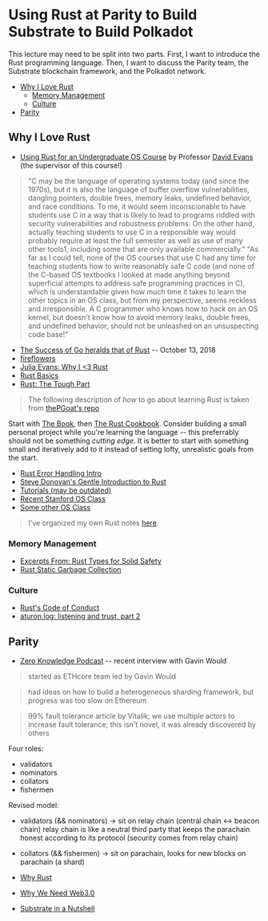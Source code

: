 # Using Rust at Parity to Build Substrate to Build Polkadot

This lecture may need to be split into two parts. First, I want to introduce the Rust programming language. Then, I want to discuss the Parity team, the Substrate blockchain framework, and the Polkadot network.

* [Why I Love Rust](#rust)
    * [Memory Management](#safety)
    * [Culture](#culture)
* [Parity](#parity)

## Why I Love Rust <a name="rust"></a>

* [Using Rust for an Undergraduate OS Course](http://rust-class.org/pages/using-rust-for-an-undergraduate-os-course.html) by Professor [David Evans](https://www.cs.virginia.edu/~evans/) (the supervisor of this course!)
> "C may be the language of operating systems today (and since the 1970s), but it is also the language of buffer overflow vulnerabilities, dangling pointers, double frees, memory leaks, undefined behavior, and race conditions. To me, it would seem inconscionable to have students use C in a way that is likely to lead to programs riddled with security vulnerabilities and robustness problems. On the other hand, actually teaching students to use C in a responsible way would probably require at least the full semester as well as use of many other tools1, including some that are only available commercially."
> "As far as I could tell, none of the OS courses that use C had any time for teaching students how to write reasonably safe C code (and none of the C-based OS textbooks I looked at made anything beyond superficial attempts to address safe programming practices in C), which is understandable given how much time it takes to learn the other topics in an OS class, but from my perspective, seems reckless and irresponsible. A C programmer who knows how to hack on an OS kernel, but doesn't know how to avoid memory leaks, double frees, and undefined behavior, should not be unleashed on an unsuspecting code base!" 

* [The Success of Go heralds that of Rust](https://medium.com/@george3d6/the-success-of-go-heralds-that-of-rust-73cb2e4c0500) -- October 13, 2018
* [fireflowers](https://brson.github.io/fireflowers/)
* [Julia Evans: Why I <3 Rust](https://jvns.ca/blog/2016/01/10/why-i-rust/)
* [Rust Basics](https://medium.com/learning-rust/rust-basics-e73304ab35c7)
* [Rust: The Tough Part](https://medium.com/learning-rust/rust-the-tough-part-2ea11ed3693e)

> The following description of *how* to go about learning Rust is taken from [thePGoat's repo](https://github.com/thePGoat/madamePsychosis)

Start with [The Book](https://doc.rust-lang.org/book/), then [The Rust Cookbook](https://rust-lang-nursery.github.io/rust-cookbook/). Consider building a small personal project while you're learning the language -- this preferrably should not be something *cutting edge*. It is better to start with something small and iteratively add to it instead of setting lofty, unrealistic goals from the start. 

* [Rust Error Handling Intro](https://brson.github.io/2016/11/30/starting-with-error-chain)
* [Steve Donovan's Gentle Introduction to Rust](https://stevedonovan.github.io/rust-gentle-intro/readme.html)
* [Tutorials (may be outdated)](http://aml3.github.io/RustTutorial/html/toc.html)
* [Recent Stanford OS Class](https://web.stanford.edu/class/cs140e/syllabus/#schedule)
* [Some other OS Class](http://ozark.hendrix.edu/~ferrer/courses/os/)

> I've organized my own Rust notes [here](https://github.com/AmarRSingh/CS1501/tree/master/Tracks/AppDev/Rust).

### Memory Management <a name="safe"><a/>

* [Excerpts From: Rust Types for Solid Safety](https://web.stanford.edu/class/cs140e/notes/lec2/paper.pdf)
* [Rust Static Garbage Collection](https://words.steveklabnik.com/borrow-checking-escape-analysis-and-the-generational-hypothesis)

### Culture <a name="culture"></a>

* [Rust's Code of Conduct](https://www.rust-lang.org/en-US/conduct.html)
* [aturon.log: listening and trust, part 2](http://aturon.github.io/2018/06/02/listening-part-2/)

## Parity <a name="parity"><a/>

* [Zero Knowledge Podcast](https://www.zeroknowledge.fm/46) -- recent interview with Gavin Would

> started as ETHcore team led by Gavin Would

> had ideas on how to build a heterogeneous sharding framework, but progress was too slow on Ethereum

> 99% fault tolerance article by Vitalik; we use multiple actors to increase fault tolerance; this isn't novel, it was already discovered by others

Four roles:
* validators
* nominators
* collators
* fishermen

Revised model:
* validators (&& nominators)
    -> sit on relay chain (central chain <-> beacon chain)
relay chain is like a neutral third party that keeps the parachain honest according to its protocol (security comes from relay chain)
* collators (&& fishermen)
    -> sit on parachain, looks for new blocks on parachain (a shard)


* [Why Rust](https://medium.com/paritytech/why-rust-846fd3320d3f)
* [Why We Need Web3.0](https://medium.com/@gavofyork/why-we-need-web-3-0-5da4f2bf95abs)
* [Substrate in a Nutshell](https://www.parity.io/substrate-in-a-nutshell/)
